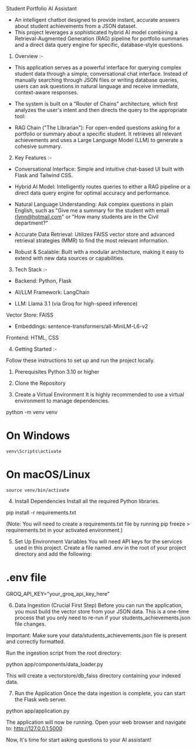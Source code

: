   Student Portfolio AI Assistant
- An intelligent chatbot designed to provide instant, accurate answers about student achievements from a JSON dataset.
- This project leverages a sophisticated hybrid AI model combining a Retrieval-Augmented Generation (RAG) pipeline for portfolio summaries and a direct data query engine for specific, database-style questions.

1) Overview :- 
  - This application serves as a powerful interface for querying complex student data through a simple, conversational chat interface.      Instead of manually searching through JSON files or writing database queries, users can ask questions in natural language and           receive immediate, context-aware responses.

  - The system is built on a "Router of Chains" architecture, which first analyzes the user's intent and then directs the query to the      appropriate tool:

  - RAG Chain ("The Librarian"): For open-ended questions asking for a portfolio or summary about a specific student. It retrieves all      relevant achievements and uses a Large Language Model (LLM) to generate a cohesive summary.


2) Key Features :- 

  - Conversational Interface: Simple and intuitive chat-based UI built with Flask and Tailwind CSS.

  - Hybrid AI Model: Intelligently routes queries to either a RAG pipeline or a direct data query engine for optimal accuracy and           performance.

  - Natural Language Understanding: Ask complex questions in plain English, such as "Give me a summary for the student with email           rlynn@hotmail.com" or "How many students are in the Civil department?"

  - Accurate Data Retrieval: Utilizes FAISS vector store and advanced retrieval strategies (MMR) to find the most relevant information.

  - Robust & Scalable: Built with a modular architecture, making it easy to extend with new data sources or capabilities.


3) Tech Stack :-

  - Backend: Python, Flask

  - AI/LLM Framework: LangChain

  - LLM: Llama 3.1 (via Groq for high-speed inference)

  Vector Store: FAISS

  - Embeddings: sentence-transformers/all-MiniLM-L6-v2

  Frontend: HTML, CSS 


4) Getting Started :-

Follow these instructions to set up and run the project locally.

  1. Prerequisites
     Python 3.10 or higher

  2. Clone the Repository
     
  3. Create a Virtual Environment
     It is highly recommended to use a virtual environment to manage dependencies.

python -m venv venv
# On Windows
    venv\Scripts\activate
# On macOS/Linux
    source venv/bin/activate

  4. Install Dependencies
      Install all the required Python libraries.

pip install -r requirements.txt

(Note: You will need to create a requirements.txt file by running pip freeze > requirements.txt in your activated environment.)

  5. Set Up Environment Variables
      You will need API keys for the services used in this project. Create a file named .env in the root of your project directory and        add the following:

# .env file
GROQ_API_KEY="your_groq_api_key_here"

  6. Data Ingestion (Crucial First Step)
     Before you can run the application, you must build the vector store from your JSON data. This is a one-time process that you only       need to re-run if your students_achievements.json file changes.

Important: Make sure your data/students_achievements.json file is present and correctly formatted.

Run the ingestion script from the root directory:

python app/components/data_loader.py

This will create a vectorstore/db_faiss directory containing your indexed data.

  7. Run the Application
      Once the data ingestion is complete, you can start the Flask web server.

python app/application.py

The application will now be running. Open your web browser and navigate to:
http://127.0.0.1:5000

Now, It's time for start asking questions to your AI assistant!
